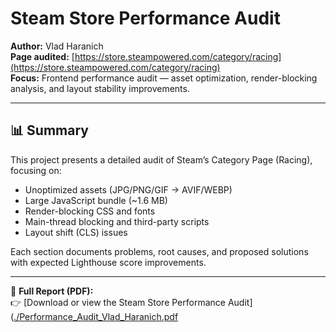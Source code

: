 # Steam Store Performance Audit

**Author:** Vlad Haranich  
**Page audited:** [https://store.steampowered.com/category/racing](https://store.steampowered.com/category/racing)  
**Focus:** Frontend performance audit — asset optimization, render-blocking analysis, and layout stability improvements.

---

## 📊 Summary

This project presents a detailed audit of Steam’s Category Page (Racing), focusing on:

- Unoptimized assets (JPG/PNG/GIF → AVIF/WEBP)
- Large JavaScript bundle (~1.6 MB)
- Render-blocking CSS and fonts
- Main-thread blocking and third-party scripts
- Layout shift (CLS) issues

Each section documents problems, root causes, and proposed solutions with expected Lighthouse score improvements.

---

📄 **Full Report (PDF):**  
👉 [Download or view the Steam Store Performance Audit]([./Performance_Audit_Vlad_Haranich.pdf](https://github.com/vladharanich/steam-performance-audit/raw/main/Performance%20Audit%20Vlad%20Haranich.pdf
)
